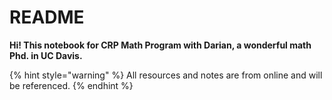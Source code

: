 # README

**Hi! This notebook for CRP Math Program with Darian, a wonderful math Phd. in UC Davis.**

{% hint style="warning" %}
All resources and notes are from online and will be referenced.
{% endhint %}

